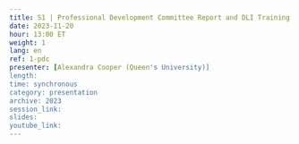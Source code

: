 ```yaml
---
title: S1 | Professional Development Committee Report and DLI Training Repository
date: 2023-11-20
hour: 13:00 ET
weight: 1
lang: en
ref: 1-pdc
presenter: [Alexandra Cooper (Queen's University)]
length:
time: synchronous
category: presentation
archive: 2023
session_link:
slides:
youtube_link:
---
```

